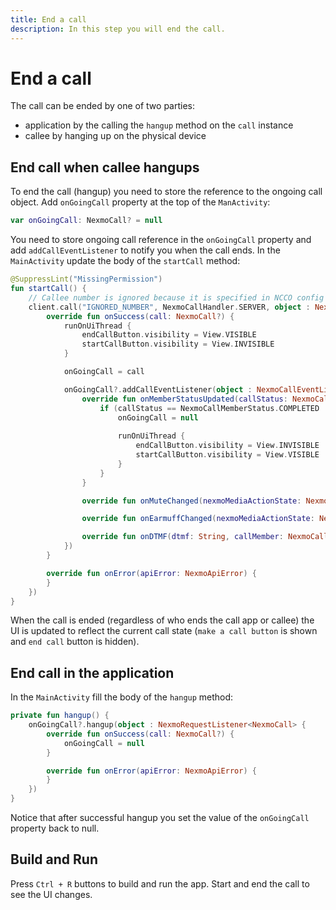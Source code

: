 ```yaml
---
title: End a call
description: In this step you will end the call.
---
```


# End a call

The call can be ended by one of two parties:
- application by the calling the `hangup` method on the `call` instance
- callee by hanging up on the physical device

## End call when callee hangups

To end the call (hangup) you need to store the reference to the ongoing call object. Add `onGoingCall` property at the top of the `ManActivity`:

```kotlin
var onGoingCall: NexmoCall? = null
```

You need to store ongoing call reference in the `onGoingCall` property and add `addCallEventListener` to notify you when the call ends. In the `MainActivity` update the body of the `startCall` method:

```kotlin
@SuppressLint("MissingPermission")
fun startCall() {
    // Callee number is ignored because it is specified in NCCO config
    client.call("IGNORED_NUMBER", NexmoCallHandler.SERVER, object : NexmoRequestListener<NexmoCall> {
        override fun onSuccess(call: NexmoCall?) {
            runOnUiThread { 
                endCallButton.visibility = View.VISIBLE
                startCallButton.visibility = View.INVISIBLE
            }

            onGoingCall = call

            onGoingCall?.addCallEventListener(object : NexmoCallEventListener {
                override fun onMemberStatusUpdated(callStatus: NexmoCallMemberStatus, callMember: NexmoCallMember) {
                    if (callStatus == NexmoCallMemberStatus.COMPLETED || callStatus == NexmoCallMemberStatus.CANCELLED) {
                        onGoingCall = null
                        
                        runOnUiThread { 
                            endCallButton.visibility = View.INVISIBLE
                            startCallButton.visibility = View.VISIBLE
                        }
                    }
                }

                override fun onMuteChanged(nexmoMediaActionState: NexmoMediaActionState, callMember: NexmoCallMember) {}

                override fun onEarmuffChanged(nexmoMediaActionState: NexmoMediaActionState, callMember: NexmoCallMember) {}

                override fun onDTMF(dtmf: String, callMember: NexmoCallMember) {}
            })
        }

        override fun onError(apiError: NexmoApiError) {
        }
    })
}
```

When the call is ended (regardless of who ends the call app or callee) the UI is updated to reflect the current call state (`make a call button` is shown and `end call` button is hidden).

## End call in the application

In the `MainActivity` fill the body of the `hangup` method:

```kotlin
private fun hangup() {
    onGoingCall?.hangup(object : NexmoRequestListener<NexmoCall> {
        override fun onSuccess(call: NexmoCall?) {
            onGoingCall = null
        }

        override fun onError(apiError: NexmoApiError) {
        }
    })
}
```

Notice that after successful hangup you set the value of the `onGoingCall` property back to null.

## Build and Run

Press `Ctrl + R` buttons to build and run the app. Start and end the call to see the UI changes.